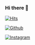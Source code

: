 ### Hi there 👋



[![Hits](https://hits.seeyoufarm.com/api/count/incr/badge.svg?url=https%3A%2F%2Fgithub.com%2Fgjbae1212%2Fhit-counter)](https://hits.seeyoufarm.com)    

[![Github](http://img.shields.io/badge/-Github-black?style=flat-square&logo=github&link=https://github.com/chajinjoo)](https://github.com/chajinjoo)


[![Instagram](http://img.shields.io/badge/-Tech%20blog-black?style=flat-square&logo=#E4405F&link=https://www.instagram.com/chacha__dev/)](https://www.instagram.com/chacha__dev/)
